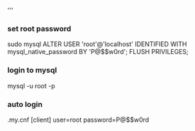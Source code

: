 '''
### set root password
sudo mysql
ALTER USER 'root'@'localhost' IDENTIFIED WITH mysql_native_password BY 'P@$$w0rd';
FLUSH PRIVILEGES;

### login to mysql
mysql -u root -p
### auto login
.my.cnf
[client]
user=root
password=P@$$w0rd